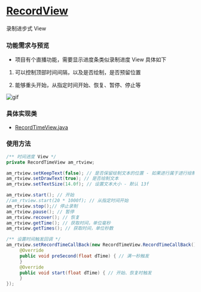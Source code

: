 # [RecordView](https://github.com/afkT/Android/tree/master/RecordView)

录制进步式 View


### 功能需求与预览

- 项目有个直播功能，需要显示进度条类似录制进度 View 具体如下

1. 可以控制顶部时间间隔，以及是否绘制，是否预留位置

2. 能够重头开始，从指定时间开始、恢复、暂停、停止等

![gif](https://raw.githubusercontent.com/afkT/Android/master/RecordView/mdFile/img1.gif)

### 具体实现类

- [RecordTimeView.java](https://github.com/afkT/Android/blob/master/RecordView/app/src/main/java/com/pro/record/widgets/RecordTimeView.java)

### 使用方法

```java
/** 时间进度 View */
private RecordTimeView am_rtview;

am_rtview.setKeepText(false); // 是否保留绘制文本的位置 - 如果进行属于进行绘制，则无视该参数
am_rtview.setDrawText(true); // 是否绘制文本
am_rtview.setTextSize(14.0f); // 设置文本大小 - 默认 13f

am_rtview.start(); // 开始
//am_rtview.start(20 * 1000f); // 从指定时间开始
am_rtview.stop();// 停止录制
am_rtview.pause(); // 暂停
am_rtview.recover(); // 恢复
am_rtview.getTime(); // 获取时间，单位毫秒
am_rtview.getTimes(); // 获取时间，单位秒数

/** 设置时间触发回调 */
am_rtview.setRecordTimeCallBack(new RecordTimeView.RecordTimeCallBack() {
     @Override
     public void preSecond(float dTime) { // 满一秒触发
     }
     @Override
     public void start(float dTime) { // 开始、恢复时触发
     }
});
```